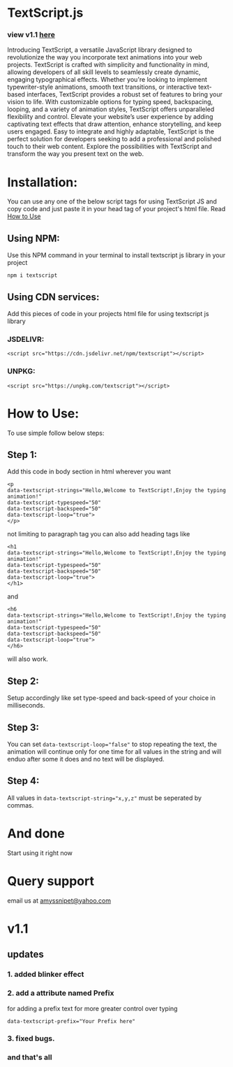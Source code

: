 # TextScript.js

### view v1.1 [here](#v1.1)

Introducing TextScript, a versatile JavaScript library designed to revolutionize the way you incorporate text animations into your web projects. TextScript is crafted with simplicity and functionality in mind, allowing developers of all skill levels to seamlessly create dynamic, engaging typographical effects. Whether you're looking to implement typewriter-style animations, smooth text transitions, or interactive text-based interfaces, TextScript provides a robust set of features to bring your vision to life. With customizable options for typing speed, backspacing, looping, and a variety of animation styles, TextScript offers unparalleled flexibility and control. Elevate your website’s user experience by adding captivating text effects that draw attention, enhance storytelling, and keep users engaged. Easy to integrate and highly adaptable, TextScript is the perfect solution for developers seeking to add a professional and polished touch to their web content. Explore the possibilities with TextScript and transform the way you present text on the web.

# Installation:
You can use any one of the below script tags for using TextScript JS and copy code and just paste it in your head tag of your project's html file. Read [How to Use](https://github.com/amyssnippet/textscript.js/edit/main/README.md#how-to-use)
## Using NPM:

Use this NPM command in your terminal to install textscript js library in your project
```
npm i textscript
```
## Using CDN services:

Add this pieces of code in your projects html file for using textscript js library

### JSDELIVR:
```
<script src="https://cdn.jsdelivr.net/npm/textscript"></script>
```
### UNPKG:
```
<script src="https://unpkg.com/textscript"></script>
```

# How to Use:

To use simple follow below steps:
## Step 1: 
Add this code in body section in html wherever you want
```
<p
data-textscript-strings="Hello,Welcome to TextScript!,Enjoy the typing animation!"
data-textscript-typespeed="50"
data-textscript-backspeed="50"
data-textscript-loop="true">
</p>
```
not limiting to paragraph tag you can also add heading tags like
```
<h1
data-textscript-strings="Hello,Welcome to TextScript!,Enjoy the typing animation!"
data-textscript-typespeed="50"
data-textscript-backspeed="50"
data-textscript-loop="true">
</h1>
```
and
```
<h6
data-textscript-strings="Hello,Welcome to TextScript!,Enjoy the typing animation!"
data-textscript-typespeed="50"
data-textscript-backspeed="50"
data-textscript-loop="true">
</h6>
```
will also work.
## Step 2: 
Setup accordingly like set type-speed and back-speed of your choice in milliseconds.
## Step 3:
You can set
`data-textscript-loop="false"`
to stop repeating the text, the animation will continue only for one time for all values in the string and will enduo after some it does and no text will be displayed.
## Step 4:
All values in
`data-textscript-string="x,y,z"`
must be seperated by commas.

# And done
Start using it right now

# Query support
email us at amyssnipet@yahoo.com

# v1.1

## updates

### 1. added blinker effect

### 2. add a attribute named Prefix 
for adding a prefix text for more greater control over typing

`data-textscript-prefix="Your Prefix here"`


### 3. fixed bugs.

### and that's all
